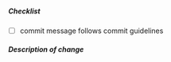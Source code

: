 <!--
Thank you for your pull request. Please review below requirements.
Bug fixes and new features should include tests and possibly benchmarks.
Contributors guide: https://github.com/antvis/F2/blob/master/CONTRIBUTING.zh-CN.md

感谢您贡献代码。请确认下列 checklist 的完成情况。

Contributors guide: https://github.com/antvis/f2/blob/master/CONTRIBUTING.zh-CN.md
-->

##### Checklist
<!-- Remove items that do not apply. For completed items, change [ ] to [x]. -->

- [ ] commit message follows commit guidelines

##### Description of change
<!-- Provide a description of the change below this comment. -->
